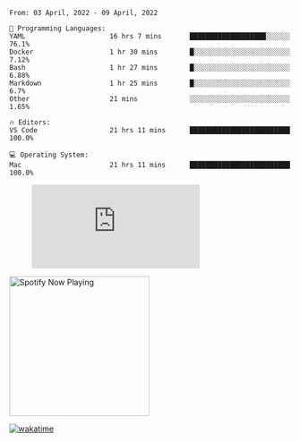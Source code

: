 <!--START_SECTION:waka-->
```text
From: 03 April, 2022 - 09 April, 2022

💬 Programming Languages: 
YAML                     16 hrs 7 mins       ███████████████████░░░░░░   76.1% 
Docker                   1 hr 30 mins        █░░░░░░░░░░░░░░░░░░░░░░░░   7.12% 
Bash                     1 hr 27 mins        █░░░░░░░░░░░░░░░░░░░░░░░░   6.88% 
Markdown                 1 hr 25 mins        █░░░░░░░░░░░░░░░░░░░░░░░░   6.7% 
Other                    21 mins             ░░░░░░░░░░░░░░░░░░░░░░░░░   1.65%

🔥 Editors: 
VS Code                  21 hrs 11 mins      █████████████████████████   100.0%

💻 Operating System: 
Mac                      21 hrs 11 mins      █████████████████████████   100.0%

```


<!--END_SECTION:waka-->

<figure><embed src="https://wakatime.com/share/@gregnrobinson/001c6d31-0c95-44f9-b6d7-9fd705354f62.svg"></embed></figure>

[<img src="https://spotify-playing-gregnrobinson.vercel.app/api/spotify/?background_color=transparent&border_color=transparent" alt="Spotify Now Playing" width="250" />](https://open.spotify.com/user/gregnrobinson-ca)

[![wakatime](https://wakatime.com/badge/user/37718f76-572e-4513-b2c5-41c4d93d287a.svg)](https://wakatime.com/@37718f76-572e-4513-b2c5-41c4d93d287a)



